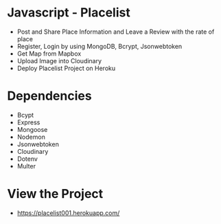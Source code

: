 # Javascript - Placelist
- Post and Share Place Information and Leave a Review with the rate of place
- Register, Login by using MongoDB, Bcrypt, Jsonwebtoken
- Get Map from Mapbox
- Upload Image into Cloudinary
- Deploy Placelist Project on Heroku

# Dependencies
- Bcypt
- Express
- Mongoose
- Nodemon
- Jsonwebtoken
- Cloudinary
- Dotenv
- Multer

# View the Project
- https://placelist001.herokuapp.com/

